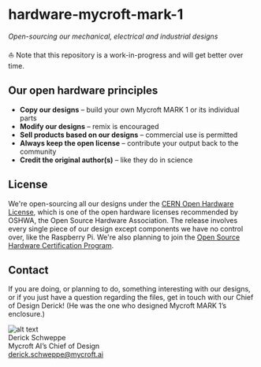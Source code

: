 # hardware-mycroft-mark-1
*Open-sourcing our mechanical, electrical and industrial designs*

:sailboat: Note that this repository is a work-in-progress and will get better over time.

## Our open hardware principles
* **Copy our designs** – build your own Mycroft MARK 1 or its individual parts
* **Modify our designs** – remix is encouraged
* **Sell products based on our designs** – commercial use is permitted
* **Always keep the open license** – contribute your output back to the community
* **Credit the original author(s)** – like they do in science

## License
We're open-sourcing all our designs under the [CERN Open Hardware License](http://ohwr.org/cernohl), which is one of the open hardware licenses recommended by OSHWA, the Open Source Hardware Association. The release involves every single piece of our design except components we have no control over, like the Raspberry Pi. We're also planning to join the [Open Source Hardware Certification Program](http://www.oshwa.org/2016/10/07/announcing-the-oshwa-open-source-hardware-certification-program/).

## Contact
If you are doing, or planning to do, something interesting with our designs, or if you just have a question regarding the files, get in touch with our Chief of Design Derick! (He was the one who designed Mycroft MARK 1’s enclosure.)

![alt text](https://github.com/MycroftAI/hardware-mycroft-mark-1/blob/master/Derick.png "Derick")  
Derick Schweppe  
Mycroft AI’s Chief of Design  
derick.schweppe@mycroft.ai
